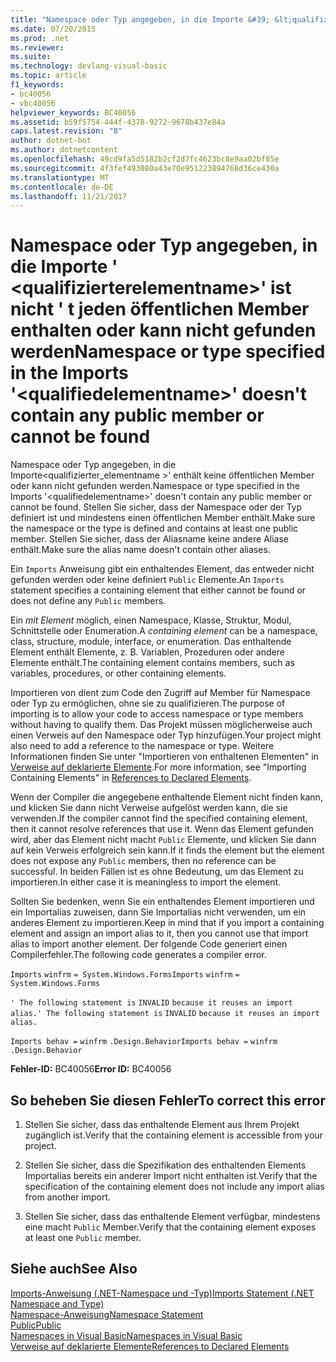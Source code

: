 ```yaml
---
title: "Namespace oder Typ angegeben, in die Importe &#39; &lt;qualifizierterelementname&gt;&#39; ist nicht &#39; t jeden öffentlichen Member enthalten oder kann nicht gefunden werden"
ms.date: 07/20/2015
ms.prod: .net
ms.reviewer: 
ms.suite: 
ms.technology: devlang-visual-basic
ms.topic: article
f1_keywords:
- bc40056
- vbc40056
helpviewer_keywords: BC40056
ms.assetid: b59f5754-444f-4378-9272-9678b437e84a
caps.latest.revision: "8"
author: dotnet-bot
ms.author: dotnetcontent
ms.openlocfilehash: 49cd9fa5d5182b2cf2d7fc4623bc8e9aa02bf85e
ms.sourcegitcommit: 4f3fef493080a43e70e951223894768d36ce430a
ms.translationtype: MT
ms.contentlocale: de-DE
ms.lasthandoff: 11/21/2017
---
```

# <a name="namespace-or-type-specified-in-the-imports-39ltqualifiedelementnamegt39-doesn39t-contain-any-public-member-or-cannot-be-found"></a><span data-ttu-id="6968a-102">Namespace oder Typ angegeben, in die Importe &#39; &lt;qualifizierterelementname&gt;&#39; ist nicht &#39; t jeden öffentlichen Member enthalten oder kann nicht gefunden werden</span><span class="sxs-lookup"><span data-stu-id="6968a-102">Namespace or type specified in the Imports &#39;&lt;qualifiedelementname&gt;&#39; doesn&#39;t contain any public member or cannot be found</span></span>
<span data-ttu-id="6968a-103">Namespace oder Typ angegeben, in die Importe\<qualifizierter_elementname >' enthält keine öffentlichen Member oder kann nicht gefunden werden.</span><span class="sxs-lookup"><span data-stu-id="6968a-103">Namespace or type specified in the Imports '\<qualifiedelementname>' doesn't contain any public member or cannot be found.</span></span> <span data-ttu-id="6968a-104">Stellen Sie sicher, dass der Namespace oder der Typ definiert ist und mindestens einen öffentlichen Member enthält.</span><span class="sxs-lookup"><span data-stu-id="6968a-104">Make sure the namespace or the type is defined and contains at least one public member.</span></span> <span data-ttu-id="6968a-105">Stellen Sie sicher, dass der Aliasname keine andere Aliase enthält.</span><span class="sxs-lookup"><span data-stu-id="6968a-105">Make sure the alias name doesn't contain other aliases.</span></span>  
  
 <span data-ttu-id="6968a-106">Ein `Imports` Anweisung gibt ein enthaltendes Element, das entweder nicht gefunden werden oder keine definiert `Public` Elemente.</span><span class="sxs-lookup"><span data-stu-id="6968a-106">An `Imports` statement specifies a containing element that either cannot be found or does not define any `Public` members.</span></span>  
  
 <span data-ttu-id="6968a-107">Ein *mit Element* möglich, einen Namespace, Klasse, Struktur, Modul, Schnittstelle oder Enumeration.</span><span class="sxs-lookup"><span data-stu-id="6968a-107">A *containing element* can be a namespace, class, structure, module, interface, or enumeration.</span></span> <span data-ttu-id="6968a-108">Das enthaltende Element enthält Elemente, z. B. Variablen, Prozeduren oder andere Elemente enthält.</span><span class="sxs-lookup"><span data-stu-id="6968a-108">The containing element contains members, such as variables, procedures, or other containing elements.</span></span>  
  
 <span data-ttu-id="6968a-109">Importieren von dient zum Code den Zugriff auf Member für Namespace oder Typ zu ermöglichen, ohne sie zu qualifizieren.</span><span class="sxs-lookup"><span data-stu-id="6968a-109">The purpose of importing is to allow your code to access namespace or type members without having to qualify them.</span></span> <span data-ttu-id="6968a-110">Das Projekt müssen möglicherweise auch einen Verweis auf den Namespace oder Typ hinzufügen.</span><span class="sxs-lookup"><span data-stu-id="6968a-110">Your project might also need to add a reference to the namespace or type.</span></span> <span data-ttu-id="6968a-111">Weitere Informationen finden Sie unter "Importieren von enthaltenen Elementen" in [Verweise auf deklarierte Elemente](../../../visual-basic/programming-guide/language-features/declared-elements/references-to-declared-elements.md).</span><span class="sxs-lookup"><span data-stu-id="6968a-111">For more information, see "Importing Containing Elements" in [References to Declared Elements](../../../visual-basic/programming-guide/language-features/declared-elements/references-to-declared-elements.md).</span></span>  
  
 <span data-ttu-id="6968a-112">Wenn der Compiler die angegebene enthaltende Element nicht finden kann, und klicken Sie dann nicht Verweise aufgelöst werden kann, die sie verwenden.</span><span class="sxs-lookup"><span data-stu-id="6968a-112">If the compiler cannot find the specified containing element, then it cannot resolve references that use it.</span></span> <span data-ttu-id="6968a-113">Wenn das Element gefunden wird, aber das Element nicht macht `Public` Elemente, und klicken Sie dann auf kein Verweis erfolgreich sein kann.</span><span class="sxs-lookup"><span data-stu-id="6968a-113">If it finds the element but the element does not expose any `Public` members, then no reference can be successful.</span></span> <span data-ttu-id="6968a-114">In beiden Fällen ist es ohne Bedeutung, um das Element zu importieren.</span><span class="sxs-lookup"><span data-stu-id="6968a-114">In either case it is meaningless to import the element.</span></span>  
  
 <span data-ttu-id="6968a-115">Sollten Sie bedenken, wenn Sie ein enthaltendes Element importieren und ein Importalias zuweisen, dann Sie Importalias nicht verwenden, um ein anderes Element zu importieren.</span><span class="sxs-lookup"><span data-stu-id="6968a-115">Keep in mind that if you import a containing element and assign an import alias to it, then you cannot use that import alias to import another element.</span></span> <span data-ttu-id="6968a-116">Der folgende Code generiert einen Compilerfehler.</span><span class="sxs-lookup"><span data-stu-id="6968a-116">The following code generates a compiler error.</span></span>  
  
 <span data-ttu-id="6968a-117">`Imports`   `winfrm`   `= System.Windows.Forms`</span><span class="sxs-lookup"><span data-stu-id="6968a-117">`Imports`   `winfrm`   `= System.Windows.Forms`</span></span>  
  
 <span data-ttu-id="6968a-118">`' The following statement is`   `INVALID`   `because it reuses an import alias.`</span><span class="sxs-lookup"><span data-stu-id="6968a-118">`' The following statement is`   `INVALID`   `because it reuses an import alias.`</span></span>  
  
 <span data-ttu-id="6968a-119">`Imports behav =`   `winfrm`  `.Design.Behavior`</span><span class="sxs-lookup"><span data-stu-id="6968a-119">`Imports behav =`   `winfrm`  `.Design.Behavior`</span></span>  
  
 <span data-ttu-id="6968a-120">**Fehler-ID:** BC40056</span><span class="sxs-lookup"><span data-stu-id="6968a-120">**Error ID:** BC40056</span></span>  
  
## <a name="to-correct-this-error"></a><span data-ttu-id="6968a-121">So beheben Sie diesen Fehler</span><span class="sxs-lookup"><span data-stu-id="6968a-121">To correct this error</span></span>  
  
1.  <span data-ttu-id="6968a-122">Stellen Sie sicher, dass das enthaltende Element aus Ihrem Projekt zugänglich ist.</span><span class="sxs-lookup"><span data-stu-id="6968a-122">Verify that the containing element is accessible from your project.</span></span>  
  
2.  <span data-ttu-id="6968a-123">Stellen Sie sicher, dass die Spezifikation des enthaltenden Elements Importalias bereits ein anderer Import nicht enthalten ist.</span><span class="sxs-lookup"><span data-stu-id="6968a-123">Verify that the specification of the containing element does not include any import alias from another import.</span></span>  
  
3.  <span data-ttu-id="6968a-124">Stellen Sie sicher, dass das enthaltende Element verfügbar, mindestens eine macht `Public` Member.</span><span class="sxs-lookup"><span data-stu-id="6968a-124">Verify that the containing element exposes at least one `Public` member.</span></span>  
  
## <a name="see-also"></a><span data-ttu-id="6968a-125">Siehe auch</span><span class="sxs-lookup"><span data-stu-id="6968a-125">See Also</span></span>  
 [<span data-ttu-id="6968a-126">Imports-Anweisung (.NET-Namespace und -Typ)</span><span class="sxs-lookup"><span data-stu-id="6968a-126">Imports Statement (.NET Namespace and Type)</span></span>](../../../visual-basic/language-reference/statements/imports-statement-net-namespace-and-type.md)  
 [<span data-ttu-id="6968a-127">Namespace-Anweisung</span><span class="sxs-lookup"><span data-stu-id="6968a-127">Namespace Statement</span></span>](../../../visual-basic/language-reference/statements/namespace-statement.md)  
 [<span data-ttu-id="6968a-128">Public</span><span class="sxs-lookup"><span data-stu-id="6968a-128">Public</span></span>](../../../visual-basic/language-reference/modifiers/public.md)  
 [<span data-ttu-id="6968a-129">Namespaces in Visual Basic</span><span class="sxs-lookup"><span data-stu-id="6968a-129">Namespaces in Visual Basic</span></span>](../../../visual-basic/programming-guide/program-structure/namespaces.md)  
 [<span data-ttu-id="6968a-130">Verweise auf deklarierte Elemente</span><span class="sxs-lookup"><span data-stu-id="6968a-130">References to Declared Elements</span></span>](../../../visual-basic/programming-guide/language-features/declared-elements/references-to-declared-elements.md)
